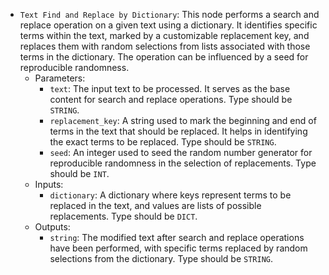 - `Text Find and Replace by Dictionary`: This node performs a search and replace operation on a given text using a dictionary. It identifies specific terms within the text, marked by a customizable replacement key, and replaces them with random selections from lists associated with those terms in the dictionary. The operation can be influenced by a seed for reproducible randomness.
    - Parameters:
        - `text`: The input text to be processed. It serves as the base content for search and replace operations. Type should be `STRING`.
        - `replacement_key`: A string used to mark the beginning and end of terms in the text that should be replaced. It helps in identifying the exact terms to be replaced. Type should be `STRING`.
        - `seed`: An integer used to seed the random number generator for reproducible randomness in the selection of replacements. Type should be `INT`.
    - Inputs:
        - `dictionary`: A dictionary where keys represent terms to be replaced in the text, and values are lists of possible replacements. Type should be `DICT`.
    - Outputs:
        - `string`: The modified text after search and replace operations have been performed, with specific terms replaced by random selections from the dictionary. Type should be `STRING`.
